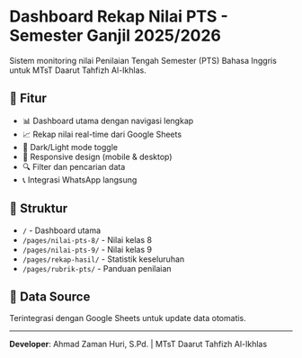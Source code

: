 # Dashboard Rekap Nilai PTS - Semester Ganjil 2025/2026

Sistem monitoring nilai Penilaian Tengah Semester (PTS) Bahasa Inggris untuk MTsT Daarut Tahfizh Al-Ikhlas.

## 🚀 Fitur
- 📊 Dashboard utama dengan navigasi lengkap
- 📈 Rekap nilai real-time dari Google Sheets  
- 🎨 Dark/Light mode toggle
- 📱 Responsive design (mobile & desktop)
- 🔍 Filter dan pencarian data
- 📞 Integrasi WhatsApp langsung

## 📁 Struktur
- `/` - Dashboard utama
- `/pages/nilai-pts-8/` - Nilai kelas 8
- `/pages/nilai-pts-9/` - Nilai kelas 9  
- `/pages/rekap-hasil/` - Statistik keseluruhan
- `/pages/rubrik-pts/` - Panduan penilaian

## 🔗 Data Source
Terintegrasi dengan Google Sheets untuk update data otomatis.

---

**Developer**: Ahmad Zaman Huri, S.Pd. | MTsT Daarut Tahfizh Al-Ikhlas